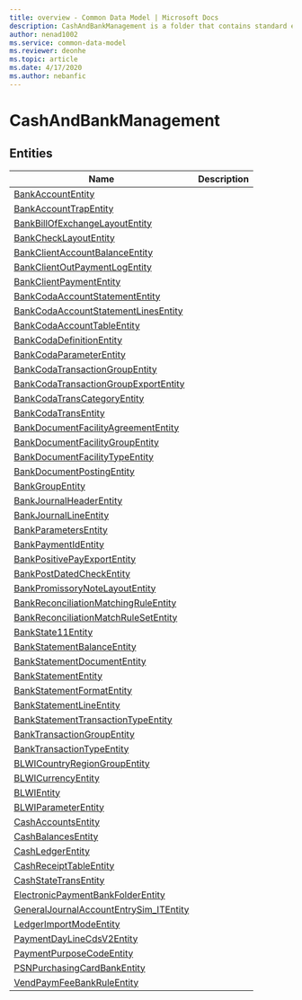 ```yaml
---
title: overview - Common Data Model | Microsoft Docs
description: CashAndBankManagement is a folder that contains standard entities related to the Common Data Model.
author: nenad1002
ms.service: common-data-model
ms.reviewer: deonhe
ms.topic: article
ms.date: 4/17/2020
ms.author: nebanfic
---
```


# CashAndBankManagement


## Entities

|Name|Description|
|---|---|
|[BankAccountEntity](BankAccountEntity.md)||
|[BankAccountTrapEntity](BankAccountTrapEntity.md)||
|[BankBillOfExchangeLayoutEntity](BankBillOfExchangeLayoutEntity.md)||
|[BankCheckLayoutEntity](BankCheckLayoutEntity.md)||
|[BankClientAccountBalanceEntity](BankClientAccountBalanceEntity.md)||
|[BankClientOutPaymentLogEntity](BankClientOutPaymentLogEntity.md)||
|[BankClientPaymentEntity](BankClientPaymentEntity.md)||
|[BankCodaAccountStatementEntity](BankCodaAccountStatementEntity.md)||
|[BankCodaAccountStatementLinesEntity](BankCodaAccountStatementLinesEntity.md)||
|[BankCodaAccountTableEntity](BankCodaAccountTableEntity.md)||
|[BankCodaDefinitionEntity](BankCodaDefinitionEntity.md)||
|[BankCodaParameterEntity](BankCodaParameterEntity.md)||
|[BankCodaTransactionGroupEntity](BankCodaTransactionGroupEntity.md)||
|[BankCodaTransactionGroupExportEntity](BankCodaTransactionGroupExportEntity.md)||
|[BankCodaTransCategoryEntity](BankCodaTransCategoryEntity.md)||
|[BankCodaTransEntity](BankCodaTransEntity.md)||
|[BankDocumentFacilityAgreementEntity](BankDocumentFacilityAgreementEntity.md)||
|[BankDocumentFacilityGroupEntity](BankDocumentFacilityGroupEntity.md)||
|[BankDocumentFacilityTypeEntity](BankDocumentFacilityTypeEntity.md)||
|[BankDocumentPostingEntity](BankDocumentPostingEntity.md)||
|[BankGroupEntity](BankGroupEntity.md)||
|[BankJournalHeaderEntity](BankJournalHeaderEntity.md)||
|[BankJournalLineEntity](BankJournalLineEntity.md)||
|[BankParametersEntity](BankParametersEntity.md)||
|[BankPaymentIdEntity](BankPaymentIdEntity.md)||
|[BankPositivePayExportEntity](BankPositivePayExportEntity.md)||
|[BankPostDatedCheckEntity](BankPostDatedCheckEntity.md)||
|[BankPromissoryNoteLayoutEntity](BankPromissoryNoteLayoutEntity.md)||
|[BankReconciliationMatchingRuleEntity](BankReconciliationMatchingRuleEntity.md)||
|[BankReconciliationMatchRuleSetEntity](BankReconciliationMatchRuleSetEntity.md)||
|[BankState11Entity](BankState11Entity.md)||
|[BankStatementBalanceEntity](BankStatementBalanceEntity.md)||
|[BankStatementDocumentEntity](BankStatementDocumentEntity.md)||
|[BankStatementEntity](BankStatementEntity.md)||
|[BankStatementFormatEntity](BankStatementFormatEntity.md)||
|[BankStatementLineEntity](BankStatementLineEntity.md)||
|[BankStatementTransactionTypeEntity](BankStatementTransactionTypeEntity.md)||
|[BankTransactionGroupEntity](BankTransactionGroupEntity.md)||
|[BankTransactionTypeEntity](BankTransactionTypeEntity.md)||
|[BLWICountryRegionGroupEntity](BLWICountryRegionGroupEntity.md)||
|[BLWICurrencyEntity](BLWICurrencyEntity.md)||
|[BLWIEntity](BLWIEntity.md)||
|[BLWIParameterEntity](BLWIParameterEntity.md)||
|[CashAccountsEntity](CashAccountsEntity.md)||
|[CashBalancesEntity](CashBalancesEntity.md)||
|[CashLedgerEntity](CashLedgerEntity.md)||
|[CashReceiptTableEntity](CashReceiptTableEntity.md)||
|[CashStateTransEntity](CashStateTransEntity.md)||
|[ElectronicPaymentBankFolderEntity](ElectronicPaymentBankFolderEntity.md)||
|[GeneralJournalAccountEntrySim_ITEntity](GeneralJournalAccountEntrySim_ITEntity.md)||
|[LedgerImportModeEntity](LedgerImportModeEntity.md)||
|[PaymentDayLineCdsV2Entity](PaymentDayLineCdsV2Entity.md)||
|[PaymentPurposeCodeEntity](PaymentPurposeCodeEntity.md)||
|[PSNPurchasingCardBankEntity](PSNPurchasingCardBankEntity.md)||
|[VendPaymFeeBankRuleEntity](VendPaymFeeBankRuleEntity.md)||
